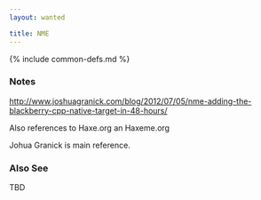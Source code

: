 ```yaml
---
layout: wanted

title: NME
---
```

{% include common-defs.md %}

### Notes
http://www.joshuagranick.com/blog/2012/07/05/nme-adding-the-blackberry-cpp-native-target-in-48-hours/

Also references to Haxe.org an Haxeme.org

Johua Granick is main reference.

### Also See
TBD
